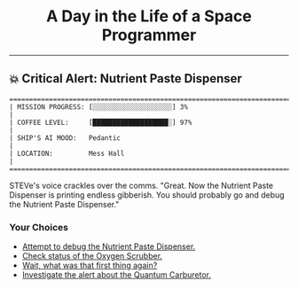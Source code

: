 <h1 align="center">A Day in the Life of a Space Programmer</h1>

---

<h2 id="node-40">💥 Critical Alert: Nutrient Paste Dispenser</h2>

```
========================================================================
| MISSION PROGRESS: [░░░░░░░░░░░░░░░░░░░░] 3%                                  |
| COFFEE LEVEL:     [███████████████████░] 97%                                 |
| SHIP'S AI MOOD:   Pedantic                                                   |
| LOCATION:         Mess Hall                                                  |
========================================================================
```

STEVe's voice crackles over the comms. "Great. Now the Nutrient Paste Dispenser is printing endless gibberish. You should probably go and debug the Nutrient Paste Dispenser."



### Your Choices

*   [Attempt to debug the Nutrient Paste Dispenser.](./README-0045.md)
*   [Check status of the Oxygen Scrubber.](./README-0024.md)
*   [Wait, what was that first thing again?](./README-0036.md)
*   [Investigate the alert about the Quantum Carburetor.](./README-0050.md)
